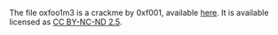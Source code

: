The file oxfoo1m3 is a crackme by 0xf001, available [here](http://crackmes.cf/users/0xf001/oxfoo1me/). It is available licensed as [CC BY-NC-ND 2.5](https://creativecommons.org/licenses/by-nc-nd/2.5/deed.en).
